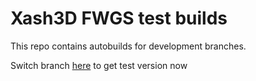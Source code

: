 # Xash3D FWGS test builds

This repo contains autobuilds for development branches.

Switch branch [here](https://github.com/FWGS/xash3d-deploy/branches) to get test version now

